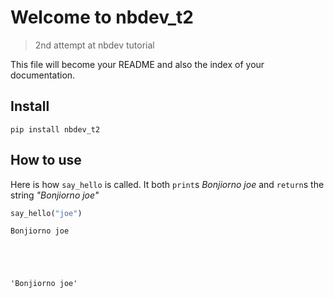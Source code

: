 # Welcome to nbdev_t2 
> 2nd attempt at nbdev tutorial


This file will become your README and also the index of your documentation.

## Install

`pip install nbdev_t2`

## How to use

Here is how `say_hello` is called. It both `print`s _Bonjiorno joe_ and `return`s the string _"Bonjiorno joe"_

```python
say_hello("joe")
```

    Bonjiorno joe





    'Bonjiorno joe'


